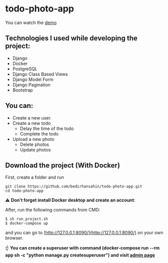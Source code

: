 # todo-photo-app

You can watch the [demo](https://drive.google.com/file/d/15wyRaDFbbhSoIuxyxiwZxgd0MLHKbTaO/view?usp=share_link)

## Technologies I used while developing the project:


- Django
- Docker
- PostgreSQL
- Django Class Based Views
- Django Model Form
- Django Pagination
- Bootstrap


## You can:


- Create a new user.
- Create a new todo
  - Delay the time of the todo
  - Complete the todo
- Upload a new photo
  - Delete photos
  - Update photos


## Download the project (With Docker)

First, create a folder and run
```
git clone https://github.com/bedirhansahin/todo-photo-app.git
cd todo-photo-app
```
:warning: **Don't forget install Docker desktop and create an account**:

After, run the following commands from CMD:
```
$ sh run_project.sh
$ docker-compose up
```

and you can go to [http://127.0.0.1:8090/](http://127.0.0.1:8090/) on your own browser.

:point_up: **You can create a superuser with command (docker-compose run --rm app sh -c "python manage.py createsuperuser")
and visit [admin page](http://127.0.0.1:8090/admin)**
